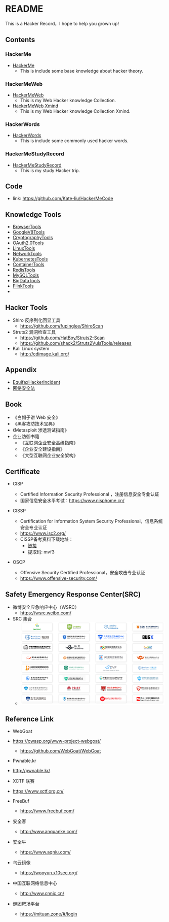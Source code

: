 # README

This is a Hacker Record，I hope to help you grown up!

## Contents

### HackerMe

- [HackerMe](HackerMe.md)
  - This is include some base knowledge about hacker theory.



### HackerMeWeb

- [HackerMeWeb](HackerMeWeb.md)
  - This is my Web Hacker knowledge Collection.
- [HackerMeWeb Xmind](HackerMeWeb.xmind)
  - This  is my Web Hacker knowledge Collection Xmind.



### HackerWords

- [HackerWords](HackerWords.md)
  - This is include some commonly used hacker words.



### HackerMeStudyRecord

- [HackerMeStudyRecord](HackerMeStudyRecord.xmind)
  - This is my study Hacker trip.





## Code

- link: https://github.com/Kate-liu/HackerMeCode





## Knowledge Tools

- [BrowserTools](Tools/BrowserTools.md)
- [GoogleV8Tools](Tools/GoogleV8Tools.md)
- [CryptographyTools](Tools/CryptographyTools.md)
- [OAuth2.0Tools](Tools/OAuth2.0Tools.md)
- [LinuxTools](Tools/LinuxTools.md)
- [NetworkTools](Tools/NetworkTools.md)
- [KubernetesTools](Tools/KubernetesTools.md)
- [ContainerTools](Tools/ContainerTools.md)
- [RedisTools](Tools/RedisTools.md)
- [MySQLTools](Tools/MySQLTools.md)
- [BigDataTools](Tools/BigDataTools.md)
- [FlinkTools](Tools/FlinkTools.md)
- 





## Hacker Tools

- Shiro 反序列化回显工具
  - https://github.com/fupinglee/ShiroScan
- Struts2 漏洞检查工具
  - https://github.com/HatBoy/Struts2-Scan
  - https://github.com/shack2/Struts2VulsTools/releases
- Kali Linux system
  - http://cdimage.kali.org/





## Appendix

- [EquifaxHackerIncident](Appendix/EquifaxHackerIncident.md)
- [网络安全法](Appendix/网络安全法.pptx)





## Book

- 《白帽子讲 Web 安全》
- 《黑客攻防技术宝典》
- 《Metasploit 渗透测试指南》
- 企业防御书籍
  - 《互联网企业安全高级指南》
  - 《企业安全建设指南》
  - 《大型互联网企业安全架构》





## Certificate

- CISP

  - Certified Information Security Professional ，注册信息安全专业认证
  - 国家信息安全水平考试：https://www.nisphome.cn/

- CISSP
  - Certification for Information System Security Professional，信息系统安全专业认证
  - https://www.isc2.org/
  - CISSP备考资料下载地址：
    - [链接](https://pan.baidu.com/s/1C9OwQBhmKA2Bz4MYuu_Olw ) 
    - 提取码: mvf3

- OSCP
  - Offensive Security Certified Professional，安全攻击专业认证
  - https://www.offensive-security.com/



## Safety Emergency Response Center(SRC)

- 微博安全应急响应中心（WSRC）
  - https://wsrc.weibo.com/
- SRC 集合
  - ![1619145349030](README.assets/1619145349030.png)





## Reference Link

- WebGoat
- https://owasp.org/www-project-webgoat/
  - https://github.com/WebGoat/WebGoat
  
- Pwnable.kr
- http://pwnable.kr/
  
- XCTF 联赛
- https://www.xctf.org.cn/
  
- FreeBuf

  - https://www.freebuf.com/

- 安全客

  - http://www.anquanke.com/

- 安全牛

  - https://www.aqniu.com/

- 乌云镜像

  - https://wooyun.x10sec.org/

- 中国互联网络信息中心

  - http://www.cnnic.cn/

- 谜团靶场平台

  - https://mituan.zone/#/login



















